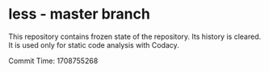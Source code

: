 # less - master branch

This repository contains frozen state of the repository.
Its history is cleared. It is used only for static code
analysis with Codacy.

Commit Time: 1708755268